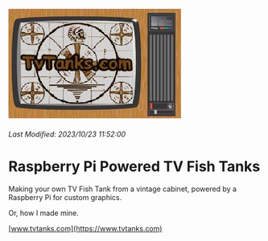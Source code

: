 ![TvTanks.com Logo](/assets/images/tvtanktv.JPG)

###### Last Modified: 2023/10/23 11:52:00

# Raspberry Pi Powered TV Fish Tanks

Making your own TV Fish Tank from a vintage cabinet, powered by a Raspberry Pi for custom graphics.

Or, how I made mine.

[www.tvtanks.com](https://www.tvtanks.com)
